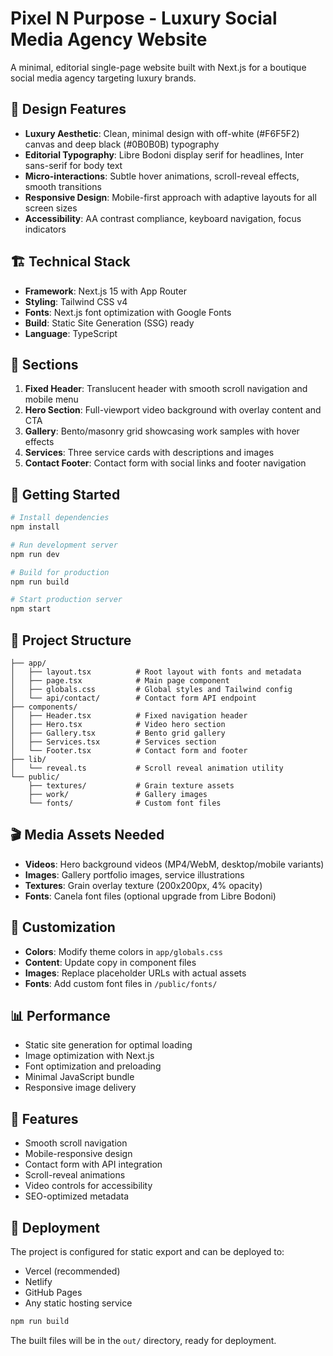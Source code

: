 # Pixel N Purpose - Luxury Social Media Agency Website

A minimal, editorial single-page website built with Next.js for a boutique social media agency targeting luxury brands.

## 🎨 Design Features

- **Luxury Aesthetic**: Clean, minimal design with off-white (#F6F5F2) canvas and deep black (#0B0B0B) typography
- **Editorial Typography**: Libre Bodoni display serif for headlines, Inter sans-serif for body text
- **Micro-interactions**: Subtle hover animations, scroll-reveal effects, smooth transitions
- **Responsive Design**: Mobile-first approach with adaptive layouts for all screen sizes
- **Accessibility**: AA contrast compliance, keyboard navigation, focus indicators

## 🏗 Technical Stack

- **Framework**: Next.js 15 with App Router
- **Styling**: Tailwind CSS v4
- **Fonts**: Next.js font optimization with Google Fonts
- **Build**: Static Site Generation (SSG) ready
- **Language**: TypeScript

## 📱 Sections

1. **Fixed Header**: Translucent header with smooth scroll navigation and mobile menu
2. **Hero Section**: Full-viewport video background with overlay content and CTA
3. **Gallery**: Bento/masonry grid showcasing work samples with hover effects  
4. **Services**: Three service cards with descriptions and images
5. **Contact Footer**: Contact form with social links and footer navigation

## 🚀 Getting Started

```bash
# Install dependencies
npm install

# Run development server
npm run dev

# Build for production
npm run build

# Start production server
npm start
```

## 📁 Project Structure

```
├── app/
│   ├── layout.tsx          # Root layout with fonts and metadata
│   ├── page.tsx            # Main page component
│   ├── globals.css         # Global styles and Tailwind config
│   └── api/contact/        # Contact form API endpoint
├── components/
│   ├── Header.tsx          # Fixed navigation header
│   ├── Hero.tsx            # Video hero section
│   ├── Gallery.tsx         # Bento grid gallery
│   ├── Services.tsx        # Services section
│   └── Footer.tsx          # Contact form and footer
├── lib/
│   └── reveal.ts           # Scroll reveal animation utility
└── public/
    ├── textures/           # Grain texture assets
    ├── work/               # Gallery images
    └── fonts/              # Custom font files
```

## 🎬 Media Assets Needed

- **Videos**: Hero background videos (MP4/WebM, desktop/mobile variants)
- **Images**: Gallery portfolio images, service illustrations
- **Textures**: Grain overlay texture (200x200px, 4% opacity)
- **Fonts**: Canela font files (optional upgrade from Libre Bodoni)

## 🔧 Customization

- **Colors**: Modify theme colors in `app/globals.css`
- **Content**: Update copy in component files
- **Images**: Replace placeholder URLs with actual assets
- **Fonts**: Add custom font files in `/public/fonts/`

## 📊 Performance

- Static site generation for optimal loading
- Image optimization with Next.js
- Font optimization and preloading
- Minimal JavaScript bundle
- Responsive image delivery

## 🌟 Features

- Smooth scroll navigation
- Mobile-responsive design  
- Contact form with API integration
- Scroll-reveal animations
- Video controls for accessibility
- SEO-optimized metadata

## 🚀 Deployment

The project is configured for static export and can be deployed to:
- Vercel (recommended)
- Netlify
- GitHub Pages
- Any static hosting service

```bash
npm run build
```

The built files will be in the `out/` directory, ready for deployment.
